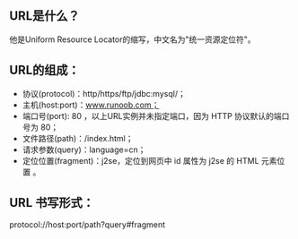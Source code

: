 ## URL是什么？
他是Uniform Resource Locator的缩写，中文名为"统一资源定位符"。

##  URL的组成：
 *  协议(protocol)：http/https/ftp/jdbc:mysql/；
 *  主机(host:port)：www.runoob.com；
 *  端口号(port): 80 ，以上URL实例并未指定端口，因为 HTTP 协议默认的端口号为 80；
 *  文件路径(path)：/index.html；
 *  请求参数(query)：language=cn；
 *  定位位置(fragment)：j2se，定位到网页中 id 属性为 j2se 的 HTML 元素位置 。
 
## URL 书写形式：
  protocol://host:port/path?query#fragment
